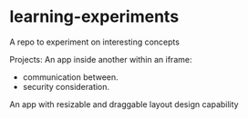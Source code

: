 # learning-experiments
A repo to experiment on interesting concepts

Projects:
An app inside another within an iframe:
- communication between.
- security consideration.

An app with resizable and draggable layout design capability 
